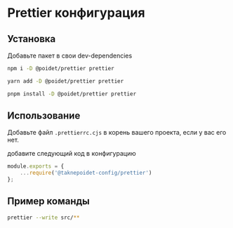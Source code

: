 # Prettier конфигурация

## Установка

Добавьте пакет в свои dev-dependencies

```bash
npm i -D @poidet/prettier prettier

yarn add -D @poidet/prettier prettier

pnpm install -D @poidet/prettier prettier
```

## Использование

Добавьте файл `.prettierrc.cjs` в корень вашего проекта, если у вас его нет.

добавите следующий код в конфигурацию

```javascript
module.exports = {
	...require('@taknepoidet-config/prettier')
};
```

## Пример команды

```bash
prettier --write src/**
```

